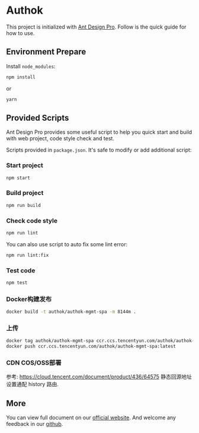 # Authok

This project is initialized with [Ant Design Pro](https://pro.ant.design). Follow is the quick guide for how to use.

## Environment Prepare

Install `node_modules`:

```bash
npm install
```

or

```bash
yarn
```

## Provided Scripts

Ant Design Pro provides some useful script to help you quick start and build with web project, code style check and test.

Scripts provided in `package.json`. It's safe to modify or add additional script:

### Start project

```bash
npm start
```

### Build project

```bash
npm run build
```

### Check code style

```bash
npm run lint
```

You can also use script to auto fix some lint error:

```bash
npm run lint:fix
```

### Test code

```bash
npm test
```

### Docker构建发布
```bash
docker build -t authok/authok-mgmt-spa -m 8144m .
```

### 上传
```bash
docker tag authok/authok-mgmt-spa ccr.ccs.tencentyun.com/authok/authok-mgmt-spa:latest
docker push ccr.ccs.tencentyun.com/authok/authok-mgmt-spa:latest
```

### CDN COS/OSS部署
参考: https://cloud.tencent.com/document/product/436/64575
静态回源地址设置通配 history 路由.

## More

You can view full document on our [official website](https://pro.ant.design). And welcome any feedback in our [github](https://github.com/ant-design/ant-design-pro).
